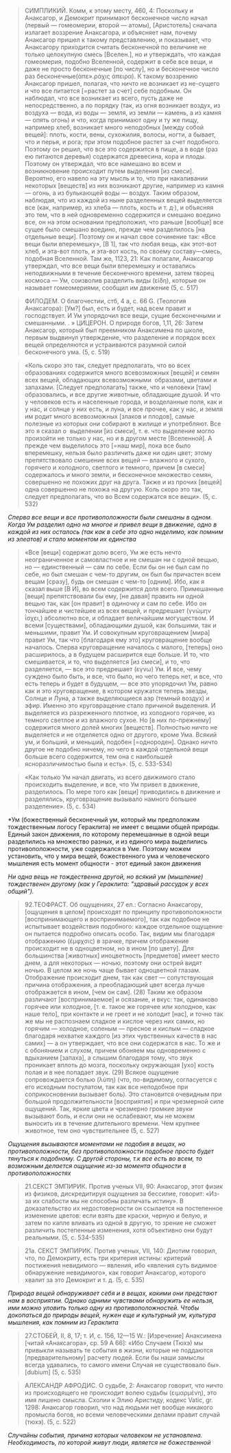 >СИМПЛИКИЙ. Комм, к этому месту, 460, 4: Поскольку и Анаксагор, и Демокрит принимают бесконечное число начал (первый — гомеомерии, второй — атомы), [Аристотель] сначала излагает воззрение Анаксагора, и объясняет нам, почему Анаксагор пришел к такому представлению, и показывает, что Анаксагору приходится считать бесконечной по величине не только целокупную смесь [Вселен.], но и утверждать, что каждая гомеомерия, подобно Вселенной, содержит в себе все вещи, и даже не просто бесконечные [по числу], но и бесконечное число раз бесконечные(άπε».ράχις άπειρα). К такому воззрению Анаксагор пришел, полагая, что ничто не возникает из не-сущего и что все питается [=растет за счет] себе подобным. Он наблюдал, что все возникает из всего, пусть даже не непосредственно, а по порядку (так, из огня возникает воздух, из воздуха — вода, из воды — земля, из земли — камень, а из камня — опять огонь) и что, когда принимают одну и ту же пищу, например хлеб, возникает много неподобных [между собой вещей]: плоть, кости, вены, сухожилия, волосы, ногти, а бывает, что и перья, и рога; при этом подобное растет за счет подобного. Поэтому он решил, что все это содержится в пище, а в воде (раз ею питаются деревья) содержатся древесина, кора и плоды. Поэтому он утверждал, что все намешано во всем и возникновение происходит путем выделения [из смеси]. Вероятно, его навело на эту мысль и то, что при накаливании некоторых [веществ] из них возникают другие, например из камня — огонь, а из булькающей воды — воздух. Таким образом, наблюдая, что из каждой из ныне разделенных вещей выделяется все (как, например, из хлеба — плоть, кость и т. д·), и объясняя это тем, что в ней одновременно содержится и смешано воедино все, он на этом основании предположил, что раньше [вообще] все сущее было смешано воедино, прежде чем разделилось [на отдельные вещи]. Поэтому он и начал свое сочинение так: «Все вещи были вперемешку», [В 1], так что любая вещь, как этот-вот хлеб, и эта-вот плоть, и эта-вот кость, по своему составу—смесь, подобная Вселенной. Там же, 1123, 21: Как полагали, Анаксагор утверждал, что все вещи были вперемешку и оставались неподвижными в течение бесконечного времени, затем творец космоса — Ум, соизволив разделить виды (είδη), которые он называет гомеомериями, сообщил им движение (5, с. 517)

>ФИЛОДЕМ. О благочестии, стб, 4 а, с. 66 G. (Теология Анаксагора): [Ум?] был, есть и будет, над всем правит и господствует. И Ум упорядочил все вещи, сущие бесконечными и смешанными. . » ЦИЦЕРОН. О природе богов, 1,11, 26: Затем Анаксагор, который был преемником Анаксимена по школе, первым выдвинул утверждение, что разделение и порядок всех вещей определяются и устраиваются разумной силой бесконечного ума. (5, c. 519)

>«Коль скоро это так, следует предполагать, что во всех образованиях содержится много всевозможных [вещей] и семян всех вещей, обладающих всевозможными  образами, цветами и запахами. [Следует предполагать] также, что и человеки [там] образовались, и все другие животные, обладающие душой. И что у человеков есть и населенные города, и возделанные поля, как и у нас, и солнце у них есть, и луна, и все прочее, как у нас, и земля им родит много всевозможных [злаков и плодов], самые полезные из которых они собирают в жилище и употребляют. Все это я сказал о  выделении [из смеси], т. е. что выделение могло произойти не только у нас, но и в другом месте [Вселенной].
>А прежде чем выделилось это [=наш мир], пока все было вперемешку, нельзя было различить даже ни один цвет; этому препятствовало смешение всех вещей — влажного и сухого, горячего и холодного, светлого и темного, причем [в смеси] содержалось и много земли, и бесконечное множество семян, совершенно не похожих друг на друга. Также и из прочих [вещей] одна совершенно не похожа на другую. Коль скоро это так, следует предполагать, что во Всем содержатся все вещи». (5, с. 532)

*Сперва все вещи и все противоположности были смешаны в одном. Когда Ум разделил одно на многое и привел вещи в движение, одно в каждой из них осталось (так как в себе это одно неделимо, как помним из элеатов) и стало моментом их единства*

>«Все [вещи] содержат долю всего, Ум же есть нечто неограниченное и самовластное и не смешан ни с одной вещью, но — единственный — сам по себе. Если бы он не был сам по себе, но был смешан с чем-то другим, он был бы причастен всем вещам [сразу], будь он смешан с чем-то [одним]. Ибо, как я сказал выше [В И], во всем содержится доля всего. Примешанные [вещи] препятствовали бы ему, [не давая] править ни одной вещью так, как [он правит] в одиночку и сам по себе. Ибо он тончайшее и чистейшее из всех вещей, и предрешает (γνώμην ΐσχει,) абсолютно все, и обладает величайшим могуществом. И всеми [существами], обладающими душой, как большими, так и меньшими, правит Ум. И совокупным круговращением [мира] правит Ум, так что [благодаря ему это] круговращение вообще началось. Сперва круговращение началось с малого, [теперь] оно расширилось, а в будущем расширится еще больше. И то, что смешивается, и то, что выделяется [из смеси], и то, что разделяется, — все это предрешает (εγνω) Ум. И все, чему суждено было быть, и все, что было, но чего теперь нет, и все, что есть теперь и будет в будущем, — все это упорядочил Ум, равно как и это круговращение, в котором кружатся теперь звезды, Солнце и Луна, а также выделяющиеся аэр (темный воздух) и эфир. Именно это круговращение стало причиной выделения. И выделяется из разреженного плотное, из холодного горячее, из темного светлое и из влажного сухое. Но [в них по-прежнему] содержится много долей многих [веществ]. Полностью ничто не выделяется и не отделяется одно от другого, кроме Ума. Всякий ум, и больший, и меньший, подобен [=однороден]. Однако ничто другое не подобно ничему, но чего в каждой отдельной вещи больше всего содержится, тем она с наибольшей ясноразличимостью была и есть». (5, с. 533-534)

>«Как только Ум начал двигать, из всего движимого стало происходить выделение, и все, что Ум привел в движение, разделилось. По мере того как [вещи] приводились в движение и разделялись, круговращение вызывало намного большее разделение». (5, с. 534)

*Ум (божественный бесконечный ум, который мы предположим тождественным логосу Гераклита) не имеет с вещами общей природы. Единый закон движения, по которому перемешанные в одной вещи разделились на множество разных, и из единого мира выделились противоположности, уже содержался в Уме. Поэтому можем установить, что у мира вещей, божественного ума и человеческого мышления есть момент общности - этот единый закон движения 

*Ни одна вещь не тождественна другой, но всякий ум (мышление) тождественен другому (как у Гераклита: "здравый рассудок у всех общий").*

>92.ТЕОФРАСТ. Об ощущениях, 27 ел.: Согласно Анаксагору, [ощущения в целом] происходят по принципу противоположности [воспринимающего и воспринимаемого], так как подобное не испытывает воздействия подобного: каждое отдельное ощущение он пытается подробно описать особо. Так, видим мы благодаря отображению (έμφχσις) в зрачке, причем отображение происходит не в одноцветном, но в ином [по цвету]. Для большинства [животных] иноцветность [предметов] имеет место днем, а для некоторых — ночью, поэтому они острей видят ночью. В целом же ночь чаще бывает одноцветной глазам. Отображение происходит днем, так как свет — сопутствующая причина отображения, а преобладающий цвет всегда лучше отображается в ином, [чем он сам]. (28) Таким же образом различают [воспринимаемое] и осязание, и вкус: так, одинаково горячее или холодное, [т. е. такое же горячее или холодное, как наше тело], при контакте и не греет и не холодит [нас], и точно так же мы не распознаем сладкое и кислое через них самих, но горячим — холодное, соленым — пресное и кислым — сладкое благодаря нехватке каждого [из этих чувственных качеств в нас самих] — а он утверждает, что все они содержатся в нас. То же и с обонянием и слухом, причем обоняем мы одновременно с вдыханием [запаха], а слышим благодаря тому, что звук проникает вплоть до мозга, поскольку окружающая [ухо] кость полая и в нее попадает звук. (29) Всякое ощущение сопровождается болью (λύπη) (что, по-видимому, согласуется с его исходным постулатом, так как все неподобное при соприкосновении вызывает боль). Это становится очевидным при большой продолжительности [восприятия] и при чрезмерной силе ощущений. Так, яркие цвета и чрезмерно громкие звуки вызывают боль, и если они не ослабевают, мы не можем выносить их в течение длительного времени. Чем крупнее животное, тем оно чувствительнее (5, с. 527)

*Ощущения вызываются моментами не подобия в вещах, но противоположности, без противоположности подобное просто будет тянуться к подобному. С другой стороны, т.к все есть во всем, то возможным делается ощущение из-за момента общности в противоположностях*

>21.СЕКСТ ЭМПИРИК. Против ученых VII, 90: Анаксагор, этот физик из физиков, дискредитируя ощущения за бессилие, говорит: «Из-за их слабости мы не способны
>различать истину». В доказательство их недостоверности он ссылается на постепенное
>изменение цветов: если взять две краски, черную и белую, и затем по капле вливать из одной в другую, то зрение не сможет различить постепенные изменения, хотя объективно они будут реальными. (5, с. 534-535)

>21а. СЕКСТ ЭМПИРИК. Против ученых, VII, 140: Диотим говорил, что, по Демокриту, есть три критерия истины: критерий постижения невидимого — явления, ибо «явления суть видимое обнаружение невидимого», как говорит Анаксагор, которого хвалит за это Демокрит и т. д. (5, с. 535)

*Природа вещей обнаруживает себя и в вещах, какими они предстают нам в восприятии. Однако одними чувствами обнаружить ее нельзя, ими можно уловить только одну из противоположностей. Чтобы докопаться до природы вещей, нужен еще и культурный ум, культура мышления, как помним из Гераклита*

>27.СТОБЕЙ, II, 8, 17; т. И, с. 156, 12—15 W.: [Изречение] Анаксимена [читай «Анаксагора», ср. 59 А 66]: «Ибо Случаем (Тюхэ) мы привыкли называть те события в жизни, которые не поддаются [предварительному] расчету людей. Если бы наши замыслы всегда удавались, то самого имени Случая не существовало бы». [dubium] (5, с. 535)

>АЛЕКСАНДР АФРОДИС. О судьбе, 2: Анаксагор говорит, что ничто из происходящего не происходит волею судьбы (ειμαρμένη), это имя лишено смысла. Схолии к Элию Аристиду, кодекс Vatic, gr. 1298: Анаксагор говорил, что над людьми нет вообще никакого промысла богов, но всеми человеческими делами правит случай (тюхэ). (5, с. 522)

*Случайны события, причина которых человеком не установлена. Необходимость, по которой живут люди, является не божественной*